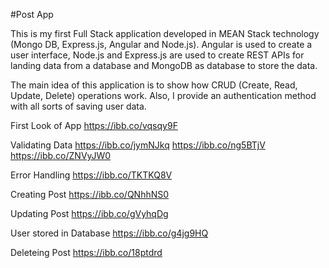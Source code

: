 #Post App 

This is my first Full Stack application developed in MEAN Stack technology (Mongo DB, Express.јs, Angular and Node.јs).
Angular is used to create a user interface,
Node.js and Express.js are used to create REST APIs for landing data from a database
and MongoDB as database to store the data.

The main idea of this application is to show how CRUD (Create, Read, Update, Delete) operations work. Also, I provide an authentication method with all sorts of saving user data.




First Look of App
https://ibb.co/vqsqy9F

Validating Data
https://ibb.co/jymNJkq
https://ibb.co/ng5BTjV
https://ibb.co/ZNVyJW0

Error Handling
https://ibb.co/TKTKQ8V

Creating Post
https://ibb.co/QNhhNS0

Updating Post
https://ibb.co/gVyhqDg

User stored in Database
https://ibb.co/g4jg9HQ

Deleteing Post
https://ibb.co/18ptdrd

